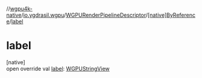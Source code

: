 //[wgpu4k-native](../../../../index.md)/[io.ygdrasil.wgpu](../../index.md)/[WGPURenderPipelineDescriptor](../index.md)/[[native]ByReference](index.md)/[label](label.md)

# label

[native]\
open override val [label](label.md): [WGPUStringView](../../-w-g-p-u-string-view/index.md)